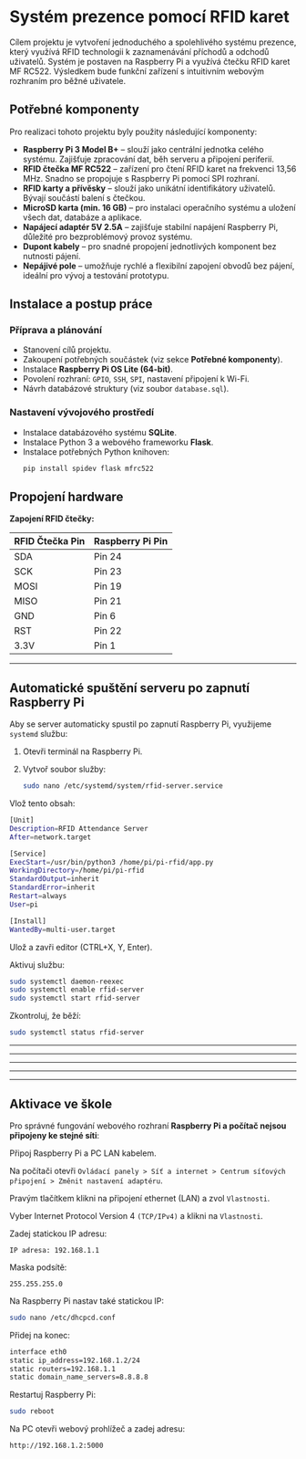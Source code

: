 
# Systém prezence pomocí RFID karet 

Cílem projektu je vytvoření jednoduchého a spolehlivého systému prezence, který využívá RFID technologii k zaznamenávání příchodů a odchodů uživatelů. Systém je postaven na Raspberry Pi a využívá čtečku RFID karet MF RC522. Výsledkem bude funkční zařízení s intuitivním webovým rozhraním pro běžné uživatele. 



## Potřebné komponenty

Pro realizaci tohoto projektu byly použity následující komponenty:

- **Raspberry Pi 3 Model B+** – slouží jako centrální jednotka celého systému. Zajišťuje zpracování dat, běh serveru a připojení periferií.
- **RFID čtečka MF RC522** – zařízení pro čtení RFID karet na frekvenci 13,56 MHz. Snadno se propojuje s Raspberry Pi pomocí SPI rozhraní.
- **RFID karty a přívěsky** – slouží jako unikátní identifikátory uživatelů. Bývají součástí balení s čtečkou.
- **MicroSD karta (min. 16 GB)** – pro instalaci operačního systému a uložení všech dat, databáze a aplikace.
- **Napájecí adaptér 5V 2.5A** – zajišťuje stabilní napájení Raspberry Pi, důležité pro bezproblémový provoz systému.
- **Dupont kabely** – pro snadné propojení jednotlivých komponent bez nutnosti pájení.
- **Nepájivé pole** – umožňuje rychlé a flexibilní zapojení obvodů bez pájení, ideální pro vývoj a testování prototypu.



## Instalace a postup práce

### Příprava a plánování

- Stanovení cílů projektu.
- Zakoupení potřebných součástek (viz sekce **Potřebné komponenty**).
- Instalace **Raspberry Pi OS Lite (64-bit)**.
- Povolení rozhraní: `GPIO`, `SSH`, `SPI`, nastavení připojení k Wi-Fi.
- Návrh databázové struktury (viz soubor `database.sql`).

### Nastavení vývojového prostředí

- Instalace databázového systému **SQLite**.
- Instalace Python 3 a webového frameworku **Flask**.
- Instalace potřebných Python knihoven:
  ```bash
  pip install spidev flask mfrc522

## Propojení hardware

**Zapojení RFID čtečky:**

| RFID Čtečka Pin | Raspberry Pi Pin |
|-----------------|------------------|
| SDA             | Pin 24           |
| SCK             | Pin 23           |
| MOSI            | Pin 19           |
| MISO            | Pin 21           |
| GND             | Pin 6            |
| RST             | Pin 22           |
| 3.3V            | Pin 1            |

---
## Automatické spuštění serveru po zapnutí Raspberry Pi

Aby se server automaticky spustil po zapnutí Raspberry Pi, využijeme `systemd` službu:

1. Otevři terminál na Raspberry Pi.

2. Vytvoř soubor služby:
   ```bash
   sudo nano /etc/systemd/system/rfid-server.service
Vlož tento obsah:

```bash
[Unit]
Description=RFID Attendance Server
After=network.target

[Service]
ExecStart=/usr/bin/python3 /home/pi/pi-rfid/app.py
WorkingDirectory=/home/pi/pi-rfid
StandardOutput=inherit
StandardError=inherit
Restart=always
User=pi

[Install]
WantedBy=multi-user.target 
```
Ulož a zavři editor (CTRL+X, Y, Enter).

Aktivuj službu:

```bash
sudo systemctl daemon-reexec
sudo systemctl enable rfid-server
sudo systemctl start rfid-server
```
Zkontroluj, že běží:

```bash
sudo systemctl status rfid-server
```

---
---
---
---
---
## Aktivace ve škole
Pro správné fungování webového rozhraní **Raspberry Pi a počítač nejsou připojeny ke stejné síti**:

Připoj Raspberry Pi a PC LAN kabelem.

Na počítači otevři `Ovládací panely > Síť a internet > Centrum síťových připojení > Změnit nastavení adaptéru`.

Pravým tlačítkem klikni na připojení ethernet (LAN) a zvol `Vlastnosti`.

Vyber Internet Protocol Version 4 `(TCP/IPv4)` a klikni na `Vlastnosti`.

Zadej statickou IP adresu:

`IP adresa: 192.168.1.1`

Maska podsítě: 

`255.255.255.0`

Na Raspberry Pi nastav také statickou IP:

```bash
sudo nano /etc/dhcpcd.conf
```
Přidej na konec:

```bash
interface eth0
static ip_address=192.168.1.2/24
static routers=192.168.1.1
static domain_name_servers=8.8.8.8
```

Restartuj Raspberry Pi:

```bash
sudo reboot
```
Na PC otevři webový prohlížeč a zadej adresu:

`http://192.168.1.2:5000`

